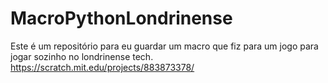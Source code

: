 # MacroPythonLondrinense
Este é um repositório para eu guardar um macro que fiz para um jogo para jogar sozinho no londrinense tech.  https://scratch.mit.edu/projects/883873378/ 
